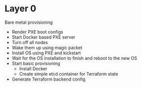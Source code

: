 # Layer 0

Bare metal provisioning

- Render PXE boot configs
- Start Docker based PXE server
- Turn off all nodes
- Wake them up using magic packet
- Install OS using PXE and kickstart
- Wait for the OS installation to finish and reboot to the new OS
- Start basic provisioning
  - Install Docker
  - Create simple etcd container for Terraform state
- Generate Terraform backend config
